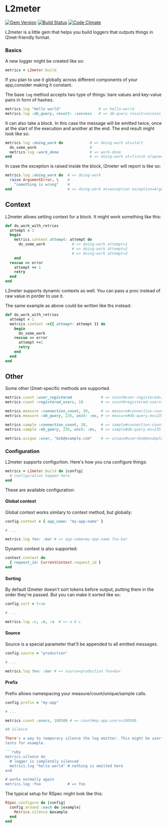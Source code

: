 # L2meter
[![Gem Version](https://img.shields.io/gem/v/l2meter.svg)](https://rubygems.org/gems/l2meter)
[![Build Status](https://img.shields.io/travis/heroku/l2meter.svg)](http://travis-ci.org/heroku/l2meter)
[![Code Climate](https://img.shields.io/codeclimate/github/heroku/l2meter.svg)](https://codeclimate.com/github/heroku/l2meter)

L2meter is a little gem that helps you build loggers that outputs things in
l2met-friendly format.

### Basics

A new logger might be created like so:

```ruby
metrics = L2meter.build
```

If you plan to use it globally across different components of your app,consider
making it constant.

The base `log` method accepts two type of things: bare values and key-value
pairs in form of hashes.

```ruby
metrics.log "Hello world"                 # => hello-world
metrics.log :db_query, result: :success   # => db-query result=success
```

It can also take a block. In this case the message will be emitted twice, once
at the start of the execution and another at the end. The end result might look
like so:

```ruby
metrics.log :doing_work do            # => doing-work at=start
  do_some_work                        #
  metrics.log :work_done              # => work-done
end                                   # => doing-work at=finish elapsed=1.2345s
```

In case the exception is raised inside the block, l2meter will report is like
so:

```ruby
metrics.log :doing_work do  # => doing-work
  raise ArgumentError, \    #
    "something is wrong"    #
end                         # => doing-work at=exception exception=ArgumentError message="something is wrong" elapsed=1.2345s
```

## Context

L2meter allows setting context for a block. It might work something like this:

```ruby
def do_work_with_retries
  attempt = 1
  begin
    metrics.context attempt: attempt do
      do_some_work            # => doing-work attempt=1
                              # => doing-work attempt=2
                              # => doing-work attempt=3
    end
  rescue => error
    attempt += 1
    retry
  end
end
```

L2meter supports dynamic contexts as well. You can pass a proc instead of raw
value in porder to use it.

The same example as above could be written like ths instead:

```ruby
def do_work_with_retries
  attempt = 1
  metrics.context ->{{ attempt: attempt }} do
    begin
      do_some_work
    rescue => error
      attempt +=1
      retry
    end
  end
end
```

## Other

Some other l2met-specific methods are supported.

```ruby
metrics.count :user_registered             # => count#user-registered=1
metrics.count :registered_users, 10        # => count#registered-users=10

metrics.measure :connection_count, 20,     # => measure#connection-count=235
metrics.measure :db_query, 235, unit: :ms, # => measure#db-query.ms=235

metrics.sample :connection_count, 20,      # => sample#connection-count=235
metrics.sample :db_query, 235, unit: :ms,  # => sample#db-query.ms=235

metrics.unique :user, "bob@example.com"    # => unique#user=bob@example.com
```

### Configuration

L2meter supports configurtion. Here's how you cna configure things:

```ruby
metrics = L2meter.build do |config|
  # configuration happen here
end
```

These are available configuration:

#### Global context

Global context works similary to context method, but globally:

```ruby
config.context = { app_name: "my-app-name" }

# ...

metrics.log foo: :bar # => app-name=my-app-name foo-bar
```

Dynamic context is also supported:

```ruby
context.context do
  { request_id: CurrentContext.request_id }
end
```

#### Sorting

By default l2meter doesn't sort tokens before output, putting them in the order
they're passed. But you can make it sorted like so:

```ruby
config.sort = true

# ...

metrics.log :c, :b, :a  # => a b c
```

#### Source

Source is a special parameter that'll be appended to all emitted messages.

```ruby
config.source = "production"

# ...

metrics.log foo: :bar # => source=production foo=bar
```

#### Prefix

Prefix allows namespacing your measure/count/unique/sample calls.

```ruby
config.prefix = "my-app"

# ...

metrics.count :users, 100500 # => count#my-app.users=100500

## Silence

There's a way to temporary silence the log emitter. This might be userful for
tests for example.

```ruby
metrics.silence do
  # logger is completely silenced
  metrics.log "hello world" # nothing is emitted here
end

# works normally again
metrics.log :foo            # => foo
```

The typical setup for RSpec might look like this:

```ruby
RSpec.configure do |config|
  config.around :each do |example|
    Metrics.silence &example
  end
end
```
